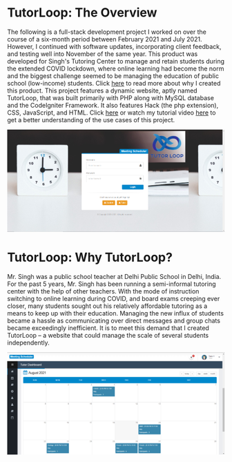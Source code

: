 # TutorLoop: The Overview 
The following is a full-stack development project I worked on over the course of a six-month period between February 2021 and July 2021. However, I continued with software updates, incorporating client feedback, and testing well into November of the same year. This product was developed for Singh's Tutoring Center to manage and retain students during the extended COVID lockdown, where online learning had become the norm and the biggest challenge seemed to be managing the education of public school (low-income) students. Click [here](#tutorloop-why-tutorloop) to read more about why I created this product. This project features a dynamic website, aptly named TutorLoop, that was built primarily with PHP along with MySQL database and the CodeIgniter Framework. It also features Hack (the php extension), CSS, JavaScript, and HTML. Click [here](Tutor_Loop_zip/Tutor%20Loop%2010-3-21/README.md) or watch my tutorial video [here](https://youtu.be/o9hRWyGeyrc) to get a better understanding of the use cases of this project. 

![Login Page](Tutor_Loop_zip/Tutor%20Loop%2010-3-21/meeting-scheduler%20(2)/meeting-scheduler/assets/Project%20Documentation/TutorLoop%20login.png)

<a name="tutorloop-why-tutorloop"></a>
# TutorLoop: Why TutorLoop? 
Mr. Singh was a public school teacher at Delhi Public School in Delhi, India. For the past 5 years, Mr. Singh has been running a semi-informal tutoring center with the help of other teachers. With the mode of instruction switching to online learning during COVID, and board exams creeping ever closer, many students sought out his relatively affordable tutoring as a means to keep up with their education. Managing the new influx of students became a hassle as communicating over direct messages and group chats became exceedingly inefficient. It is to meet this demand that I created TutorLoop – a website that could manage the scale of several students independently.   

![Calendar Page](Tutor_Loop_zip/Tutor%20Loop%2010-3-21/meeting-scheduler%20(2)/meeting-scheduler/assets/Project%20Documentation/TutorLoop%20CalendarPage.png)

